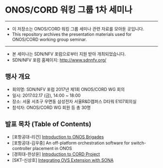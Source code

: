 # ONOS/CORD 워킹 그룹 1차 세미나
*****************************************************************

* 이 저장소는 ONOS/CORD 워킹 그룹 세미나 관련 자료를 모아둔 곳입니다.
* This repository archives the presentation materials used for ONOS/CORD working group seminar.

*****************************************************************

* 본 세미나는 SDN/NFV 포럼으로부터 지원 받아 개최되었습니다.
* SDN/NFV 포럼 홈페이지: http://www.sdnnfv.org/

## 행사 개요
* 회의명: SDN/NFV 포럼 2017년 제1회 ONOS/CORD WG 회의
* 일시: 2017.02.17 (금), 14:00 ~ 18:00
* 장소: 서울 서초구 우면동 삼성전자 서울R&D캠퍼스 D타워 E107회의실
* 참석자: ONOS/CORD WG 회원 등 총 30명

## 발표 목차 (Table of Contents)

* [포항공대-리건] [Introduction to ONOS Brigades](https://docs.google.com/viewer?url=https://github.com/onos-kr/working-group-seminar/raw/master/2017/02.17/presentation/01.%20%5B%ED%8F%AC%ED%95%AD%EA%B3%B5%EB%8C%80-%EB%A6%AC%EA%B1%B4%5D%20Introduction%20to%20ONOS%20Brigades.pdf)
* [포항공대-김우중] An off-platform orchestration software for switch-controller placement in ONOS
* [경희대-한상윤] [Introduction to CORD Project](https://docs.google.com/viewer?url=https://github.com/onos-kr/working-group-seminar/raw/master/2017/02.17/presentation/03.%20%5B%EA%B2%BD%ED%9D%AC%EB%8C%80-%ED%95%9C%EC%83%81%EC%9C%A4%5D%20Introduction%20to%20CORD%20Project.pdf)
* [SKT-신상호] [Integrating OVS Extension with SONA](https://docs.google.com/viewer?url=https://github.com/onos-kr/working-group-seminar/raw/master/2017/02.17/presentation/04.%20%5BSKT-%EC%8B%A0%EC%83%81%ED%98%B8%5D%20OVS%20Extension%20for%20SONA.pdf)

